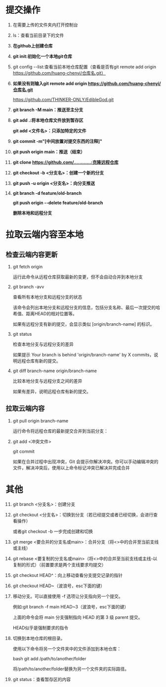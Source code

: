 # 提交操作
1. 在需要上传的文件夹内打开控制台
 
2. ls：查看当前目录下的文件
 
3. **在github上创建仓库**

4. **git init:初始化一个本地git仓库**
 
5. git config --list:查看当前本地仓库配置（查看是否有git remote add origin https://github.com/huang-chenyi/仓库名.git）
 
6. **如果没有则输入git remote add origin https://github.com/huang-chenyi/仓库名.git**

   https://github.com/THINKER-ONLY/EdibleGod.git

7. **git branch -M main：推送至主分支**
 
8. **git add .:将本地仓库文件放到暂存区**

   **git add <文件名>：只添加特定的文件**
 
9. **git commit -m"[中间放置对提交东西的注释]"**
 
10. **git push origin main：推送（结束）**

11. **git clone https://github.com/…………:克隆远程仓库**

12. **git checkout -b <分支名>：创建一个新的分支**

13. **git push -u origin <分支名>：向分支推送**

14. **git branch -d feature/old-branch** 

    **git push origin --delete feature/old-branch**

    **删除本地和远程分支**

# 拉取云端内容至本地

## 检查云端内容更新

1. git fetch origin

    运行此命令从远程仓库获取最新的变更，但不会自动合并到本地分支

2. git branch -avv 

    查看所有本地分支和远程分支的状态

    该命令会列出本地分支和远程分支的信息，包括分支名称、最后一次提交的哈希值、距离HEAD的相对位置等。
    
    如果有远程分支有新的提交，会显示类似 [origin/branch-name] 的标识。

3. git status 

    检查本地分支与远程分支的差异

    如果提示 Your branch is behind 'origin/branch-name' by X commits，说明远程仓库有新的提交。

4. git diff branch-name origin/branch-name

    比较本地分支与远程分支之间的差异

    如果有差异，说明远程仓库有新的提交。

## 拉取云端内容

1. git pull origin branch-name

    运行命令将远程仓库的最新提交合并到当前分支：

2. git add <冲突文件>

    git commit

    如果在合并过程中出现冲突，Git 会提示你解决冲突。你可以手动编辑冲突的文件，解决冲突后，使用以上命令标记冲突已解决并完成合并

# 其他
11. git branch <分支名>：创建分支

12. git checkout <分支名>：切换到分支（若已经提交或者已经切换，会进行查看操作）

    或者git checkout -b <your-branch-name>一步完成创建和切换

13. git merge <要合并的分支名或main>：合并分支（将<>中的合并至当前支线或主线）

14. git rebase <要复制的分支名或main>（将<>中的合并至当前支线或主线-以复制的形式）（前置要求是两个支线要求均提交）

15. git checkout HEAD^：向上移动查看分支提交记录的指针

16. git checkout HEAD~<number>（波浪号，esc下面的键）

17. 移动分支。可以直接使用 -f 选项让分支指向另一个提交。

    例如:git branch -f main HEAD~3（波浪号，esc下面的键）

    上面的命令会将 main 分支强制指向 HEAD 的第 3 级 parent 提交。

    HEAD似乎是强制要求的指令

18. 切换到本地仓库的根目录。

    使用以下命令将另一个文件夹中的文件添加到本地仓库：

    bash git add /path/to/another/folder
    
    将/path/to/another/folder替换为另一个文件夹的实际路径。

19. git status：查看暂存区的内容
